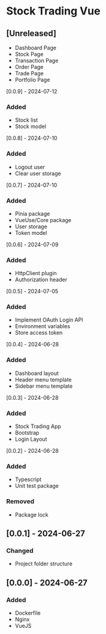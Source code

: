 # Stock Trading Vue

## [Unreleased]
- Dashboard Page
- Stock Page
- Transaction Page
- Order Page
- Trade Page
- Portfolio Page

[0.0.9] - 2024-07-12
### Added
- Stock list
- Stock model

[0.0.8] - 2024-07-10
### Added
- Logout user
- Clear user storage

[0.0.7] - 2024-07-10
### Added
- Pinia package
- VueUse/Core package
- User storage
- Token model

[0.0.6] - 2024-07-09
### Added
- HttpClient plugin
- Authorization header

[0.0.5] - 2024-07-05
### Added
- Implement OAuth Login API
- Environment variables
- Store access token

[0.0.4] - 2024-06-28
### Added
- Dashboard layout
- Header menu template
- Sidebar menu template

[0.0.3] - 2024-06-28
### Added
- Stock Trading App
- Bootstrap
- Login Layout

[0.0.2] - 2024-06-28
### Added
- Typescript
- Unit test package

### Removed
- Package lock

## [0.0.1] - 2024-06-27
### Changed
- Project folder structure

## [0.0.0] - 2024-06-27
### Added
- Dockerfile
- Nginx
- VueJS
